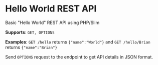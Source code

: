 # Hello World REST API
Basic "Hello World" REST API using PHP/Slim

**Supports**: `GET, OPTIONS`

**Examples**: `GET /hello` returns `{"name":"World"}` and `GET /hello/Brian` returns `{"name":"Brian"}`

Send `OPTIONS` request to the endpoint to get API details in JSON format.

